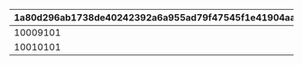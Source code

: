 |1a80d296ab1738de40242392a6a955ad79f47545f1e41904aab1d7552df348da|4031acb37b6d25c36a3d07dd4d61de8429dce391cb9da1152ae4482a173766c3|975ee2b116f1c42c4451c3139fef6255acc803fd679e13aeaf32dd5cae362ea3|1f9ef3e8a1602a54038fe74e6938c600264e1ff41c481eb355d0885e7124fe15|84a809ccf1069fe2f691874be79edb67157c348a4aaeff85894693f003d03b8b|9ac9317f66f2475b6c60327b3b4622e29a5dacf9a5c2f6808d945484e360c88e|
| --- | --- | --- | --- | --- | --- |
|10009101|0|10009112|0|10009106|0|
|10010101|0|0|0|10010110|0|